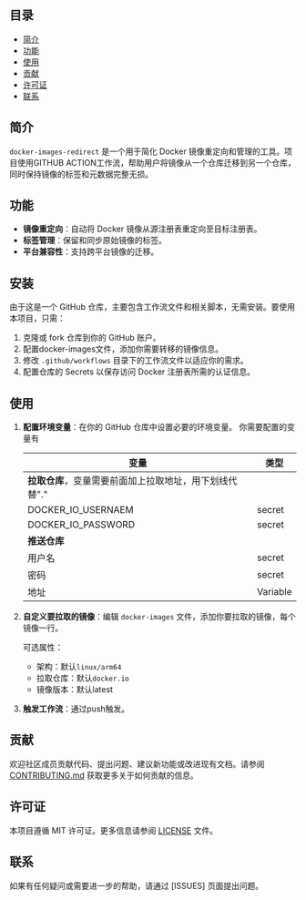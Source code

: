 ## 目录

- [简介](#简介)
- [功能](#功能)
- [使用](#使用)
- [贡献](#贡献)
- [许可证](#许可证)
- [联系](#联系)

## 简介

`docker-images-redirect` 是一个用于简化 Docker 镜像重定向和管理的工具。项目使用GITHUB ACTION工作流，帮助用户将镜像从一个仓库迁移到另一个仓库，同时保持镜像的标签和元数据完整无损。

## 功能

- **镜像重定向**：自动将 Docker 镜像从源注册表重定向至目标注册表。
- **标签管理**：保留和同步原始镜像的标签。
- **平台兼容性**：支持跨平台镜像的迁移。

## 安装

由于这是一个 GitHub 仓库，主要包含工作流文件和相关脚本，无需安装。要使用本项目，只需：

1. 克隆或 fork 仓库到你的 GitHub 账户。
2. 配置docker-images文件，添加你需要转移的镜像信息。
3. 修改 `.github/workflows` 目录下的工作流文件以适应你的需求。
4. 配置仓库的 Secrets 以保存访问 Docker 注册表所需的认证信息。

## 使用

1. **配置环境变量**：在你的 GitHub 仓库中设置必要的环境变量。
   你需要配置的变量有

   | 变量                                                    | 类型     |
   | ------------------------------------------------------- | -------- |
   | **拉取仓库**，变量需要前面加上拉取地址，用下划线代替"." |          |
   | DOCKER_IO_USERNAEM                                      | secret   |
   | DOCKER_IO_PASSWORD                                      | secret   |
   | **推送仓库**                                            |          |
   | 用户名                                                  | secret   |
   | 密码                                                    | secret   |
   | 地址                                                    | Variable |

   

2. **自定义要拉取的镜像**：编辑 `docker-images` 文件，添加你要拉取的镜像，每个镜像一行。

   可选属性：
   * 架构：默认`linux/arm64`
   * 拉取仓库：默认`docker.io`
   * 镜像版本：默认latest

3. **触发工作流**：通过push触发。

## 贡献

欢迎社区成员贡献代码、提出问题、建议新功能或改进现有文档。请参阅 [CONTRIBUTING.md](CONTRIBUTING.md) 获取更多关于如何贡献的信息。

## 许可证

本项目遵循 MIT 许可证。更多信息请参阅 [LICENSE](./MIT%20License) 文件。

## 联系

如果有任何疑问或需要进一步的帮助，请通过 [ISSUES] 页面提出问题。
